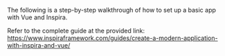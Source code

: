 The following is a step-by-step walkthrough of how to set up a basic app with Vue and Inspira.

Refer to the complete guide at the provided link: https://www.inspiraframework.com/guides/create-a-modern-application-with-inspira-and-vue/